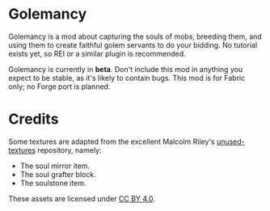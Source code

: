 # Golemancy

Golemancy is a mod about capturing the souls of mobs, breeding them, and using them to create faithful golem servants to do your bidding. No tutorial exists yet, so REI or a similar plugin is recommended.

Golemancy is currently in **beta**. Don't include this mod in anything you expect to be stable, as it's likely to contain bugs. This mod is for Fabric only; no Forge port is planned.

# Credits

Some textures are adapted from the excellent Malcolm Riley's [unused-textures](https://github.com/malcolmriley/unused-textures) repository, namely:

* The soul mirror item.
* The soul grafter block.
* The soulstone item.

These assets are licensed under [CC BY 4.0](https://creativecommons.org/licenses/by/4.0/).